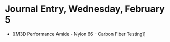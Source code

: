 # Journal Entry,  Wednesday, February 5

- [[M3D Performance Amide - Nylon 66 - Carbon Fiber Testing]]
